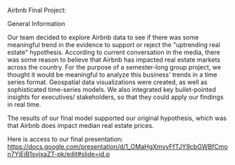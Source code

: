 Airbnb Final Project:

General Information

Our team decided to explore Airbnb data to see if there was some meaningful trend in the evidence 
to support or reject the "uptrending real estate" hypothesis. According to current conversation in the
media, there was some reason to believe that Airbnb has impacted real estate markets across the country.
For the purpose of a semester-long group project, we thought it would be meaningful to analyze this
business' trends in a time series format. Geospatial data visualizations were created, as well as
sophisticated time-series models. We also integrated key bullet-pointed insights for executives/
stakeholders, so that they could apply our findings in real time.

The results of our final model supported our original hypothesis, which was that Airbnb does impact
median real estate prices. 

Here is access to our final presentation: https://docs.google.com/presentation/d/1_OMaHgXmvyFfTJY9cbGWBfCmon7YjEjB1svjxaZT-pk/edit#slide=id.p

